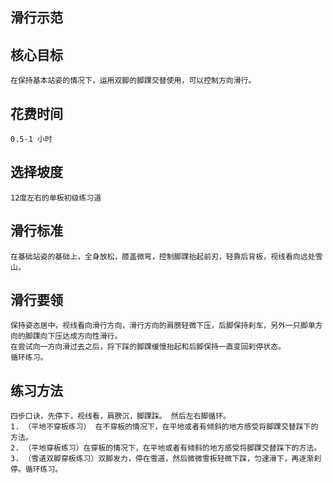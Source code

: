 ## 滑行示范

## 核心目标
    在保持基本站姿的情况下，运用双脚的脚踝交替使用，可以控制方向滑行。
    
## 花费时间
    0.5-1 小时

## 选择坡度
    12度左右的单板初级练习道

## 滑行标准
    在基础站姿的基础上，全身放松，膝盖微弯，控制脚踝抬起前刃，轻靠后背板，视线看向远处雪山。

## 滑行要领
    保持姿态居中，视线看向滑行方向，滑行方向的肩膀轻微下压，后脚保持刹车，另外一只脚单方向的脚踝向下压达成方向性滑行。
    在尝试向一方向滑过去之后，将下踩的脚踝缓慢抬起和后脚保持一直变回刹停状态。
    循环练习。
    
## 练习方法
    四步口诀，先停下，视线看，肩膀沉，脚踝踩。 然后左右脚循环。
    1. （平地不穿板练习） 在不穿板的情况下，在平地或者有倾斜的地方感受将脚踝交替踩下的方法。
    2. （平地穿板练习）在穿板的情况下，在平地或者有倾斜的地方感受将脚踝交替踩下的方法。
    3. （雪道双脚穿板练习）双脚发力，停在雪道，然后微微雪板轻微下踩，匀速滑下，再逐渐刹停。循环练习。